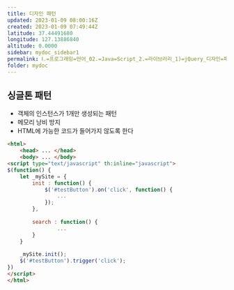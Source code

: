 ```yaml
---
title: 디자인 패턴
updated: 2023-01-09 08:00:16Z
created: 2023-01-09 07:49:44Z
latitude: 37.44491680
longitude: 127.13886840
altitude: 0.0000
sidebar: mydoc_sidebar1
permalink: Ⅰ.=프로그래밍=언어_02.=Java=Script_2.=라이브러리_1)=jQuery_디자인=패턴.html
folder: mydoc
---
```


## 싱글톤 패턴
- 객체의 인스턴스가 1개만 생성되는 패턴
- 메모리 낭비 방지
- HTML에 가능한 코드가 들어가지 않도록 한다

```html
<html>
	<head> ... </head>
	<body> ... </body>
<script type="text/javascript" th:inline="javascript">
$(function() {
	let _mySite = {
		init : function() {
			$('#testButton').on('click', function() {
				...
			});
		},
								
		search : function() {
				...
		}
	}
			
	_mySite.init();
	$('#testButton').trigger('click');
})
</script>
</html>
```
